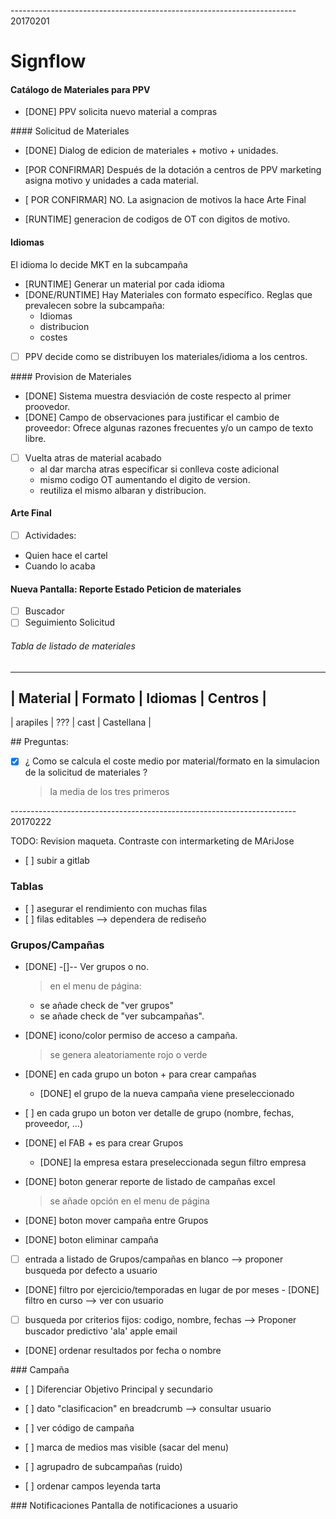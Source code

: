 ----------------------------------------------------------------------- 20170201

# Signflow

#### Catálogo de Materiales para PPV
- [DONE] PPV solicita nuevo material a compras

#### Solicitud de Materiales
- [DONE] Dialog de edicion de materiales + motivo + unidades.

- [POR CONFIRMAR] Después de la dotación a centros de PPV marketing asigna motivo y unidades a cada material.
- [ POR CONFIRMAR] NO. La asignacion de motivos la hace Arte Final

- [RUNTIME] generacion de codigos de OT con digitos de motivo.

#### Idiomas
El idioma lo decide MKT en la subcampaña
- [RUNTIME] Generar un material por cada idioma
- [DONE/RUNTIME] Hay Materiales con formato específico. Reglas que prevalecen sobre la subcampaña:
  - Idiomas
  - distribucion
  - costes

 - [ ] PPV decide como se distribuyen los materiales/idioma a los centros.

#### Provision de Materiales

  - [DONE] Sistema muestra desviación de coste respecto al primer proovedor.
  - [DONE] Campo de observaciones para justificar el cambio de proveedor: Ofrece algunas razones frecuentes y/o un campo de texto libre.
  - [ ] Vuelta atras de material acabado
    - al dar marcha atras especificar si conlleva coste adicional
    - mismo codigo OT aumentando el digito de version.
    - reutiliza el mismo albaran y distribucion.

#### Arte Final
 - [ ] Actividades:
  - Quien hace el cartel
  - Cuando lo acaba

#### Nueva Pantalla: Reporte Estado Peticion de materiales
  - [ ] Buscador
  - [ ] Seguimiento Solicitud

###### Tabla de listado de materiales
----------------------------------------------
| Material | Formato | Idiomas | Centros     |
----------------------------------------------
| arapiles |   ???   |  cast   | Castellana  |


## Preguntas:

  - [x] ¿ Como se calcula el coste medio por material/formato en la simulacion de la solicitud de materiales ?

    > la media de los tres primeros



----------------------------------------------------------------------- 20170222


TODO: Revision maqueta. Contraste con intermarketing de MAriJose

- [ ] subir a gitlab

### Tablas
- [ ] asegurar el rendimiento con muchas filas
- [ ] filas editables --> dependera de rediseño

### Grupos/Campañas

- [DONE] -[]-- Ver grupos o no.

  > en el menu de página:
    - se añade check de "ver grupos"
    - se añade check de "ver subcampañas".

- [DONE] icono/color permiso de acceso a campaña.

  > se genera aleatoriamente rojo o verde

- [DONE] en cada grupo un boton + para crear campañas
  - [DONE] el grupo de la nueva campaña viene preseleccionado

- [ ] en cada grupo un boton ver detalle de grupo (nombre, fechas, proveedor, ...)
- [DONE] el FAB + es para crear Grupos
  - [DONE] la empresa estara preseleccionada segun filtro empresa

- [DONE] boton generar reporte de listado de campañas excel
  > se añade opción en el menu de página

- [DONE] boton mover campaña entre Grupos
- [DONE] boton eliminar campaña

- [ ] entrada a listado de Grupos/campañas en blanco --> proponer busqueda por defecto a usuario
- [DONE] filtro por ejercicio/temporadas en lugar de por meses
- [DONE] filtro en curso --> ver con usuario
- [ ] busqueda por criterios fijos: codigo, nombre, fechas --> Proponer buscador predictivo 'ala' apple email
- [DONE] ordenar resultados por fecha o nombre

### Campaña
- [ ] Diferenciar Objetivo Principal y secundario
- [ ] dato "clasificacion" en breadcrumb --> consultar usuario
- [ ] ver código de campaña
- [ ] marca de medios mas visible (sacar del menu)

- [ ] agrupadro de subcampañas (ruido)
- [ ] ordenar campos leyenda tarta


### Notificaciones
Pantalla de notificaciones a usuario
